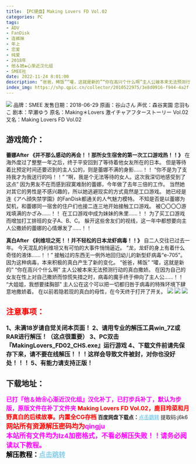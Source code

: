 ```yaml
---
title: 【PC硬盘】Making Lovers FD Vol.02
categories: PC
tags:
- ADV
- FanDisk
- 连裤袜
- 年上
- 恋爱
- 纯爱
- 2018年
- 他＆她❀心渐近汉化组
- SMEE社
date: 2022-11-24 8:01:00
description: “爸爸，稀饭”“嚯，这就是新的”“你在高兴个什么啊”主人公被本来无法预测行动的真白撒娇。在因为自己的女友在性上对自己撒娇而惊慌失措之时，病毒的魔手终于伸向了主人公……！！
index_img: https://shp.qpic.cn/collector/2010522975/3e8d0916-f944-4a2f-b837-2fa162d28d5c/0
---
```

![](https://shp.qpic.cn/collector/2010522975/3e8d0916-f944-4a2f-b837-2fa162d28d5c/0)
品牌：SMEE
发售日期：2018-06-29
原画：谷山さん
声优：森谷実園 恋羽もこ
剧本：早瀬ゆう
原名：Making＊Lovers 激イチャアフターストーリー Vol.02
又名：Making Lovers FD Vol.02

## 游戏简介：
**蕾娜After 《并不那么感动的再会！！那所女生宿舍的第一次工口游戏热！！》**
在海外度过了整整一年之后，终于平安回到了等待着他女友所在的日本。
但是等待着比预定时间还要迟到的主人公的，则是蕾娜不满的身影……！！
“你不是为了支持我才为我送行的吗！！”
“啊，我是个无法等待的女人。这次我深切地感受到了这点”
因为男友不在而感到寂寞难耐的蕾娜，今年做了去年三倍的工作。
当然她对其它的男性是不感兴趣的，所以她逃避现实的方式竟然是工口游戏。
她已经是连《アへ顔失禁学園》的FanDisk都通关的人气魅力模特。
不知是否是以蕾娜为契机，和蕾娜同一宿舍的住户们也接二连三地开始接触工口游戏。
被〇〇〇〇游戏填满的かざみ……！！
在工口游戏中成为妹妹的朱里……！！
为了买工口游戏而增加打工排班的女子A、B、C。
躲开这些舍友们的视线，这一年中都想要向主人公撒娇的蕾娜的心情爆发了……！！

**真白After 《利维坦之死！！并不轻松的日本龙虾病毒！！》**
自二人交往已过去一年。
今天混乱的利维坦又有可怕的大事件悄悄逼近。
“龙，龙虾的身上有着什么奇怪的液体……！！”
接触过的东西无一例外地回归幼儿的新型虾病毒“e-705”。
因为这种病毒，本来积极的真白产生了新的变化。
“爸爸，稀饭”
“嚯，这就是新的”
“你在高兴个什么啊”
主人公被本来无法预测行动的真白撒娇。
在因为自己的女友在性上对自己撒娇而惊慌失措之时，病毒的魔手终于伸向了主人公……！！
“大姐姐，我想要揉胸部”
主人公在这个可以把一切都归咎于病毒的特殊环境下肆意地撒娇着。
在以前若隐若现的真白的母性，在今天终于打开了开关。
![](https://shp.qpic.cn/collector/2010522975/0a0de9a1-e9cd-49af-a057-4906b37ab54c/0)
![](https://shp.qpic.cn/collector/2010522975/2733cc74-458b-4300-bdd7-9b0bd11349cf/0)
![](https://shp.qpic.cn/collector/2010522975/9fd76fa2-516e-45a1-b76b-5f7fe21b752a/0)




## <font color=#FF0000 >注意事项：</font>
<font size=3><b>1、未满18岁请自觉关闭本页面！
2、请用专业的解压工具win_7Z或RAR进行解压！（这点很重要）
3、PC双击『MakingLovers_FD02_CHS.exe』运行游戏
4、下载文件前请先保存下来，请不要在线解压！！！这样会导致文件被封，对你也没好处！！！
5、有能力请支持正版！</b></font>

## 下载地址：
<font color=#FF00FF size=3>**已打『他＆她❀心渐近汉化组』汉化补丁，已打步兵补丁，默认为步版，原版文件在补丁文件夹**</font>
<font color=#FF0000 size=3>**Making Lovers FD Vol.02，鹿目玲菜和月野真白的后续故事。内置全CG存档**</font>
<b>百度网盘下载点：</b><a href="https://pan.baidu.com/s/1O_OzLBotQDnKmkDLDGIhsQ?pwd=j6k6" style="color: #87CEEB;"><b>点击跳转</b></a> 提取码:j6k6
<a style="padding: 0" href="https://post.qingju.org/AD/"><img style="max-width:100%" src="https://img.acgus.top/i/2024/07/478f689b8021d8d499ab43d21acf137a.gif" alt=""></a>
<b><font color=#FF0000 size=4>网站所有资源解压密码均为</b></font><b><font color=#FF00FF size=4>qingju</font><font color=#FF0000 ></font></b><br><b><font color=#FF00FF size=4>本站所有文件均为lz4加密格式，不看必解压失败！！请务必阅读以下教程。</b></font><br><b><font color=#000 size=4>解压教程：</b><a href="https://post.qingju.org/tutorial/000/" style="color: #87CEEB;"><b>点击跳转</b></a>